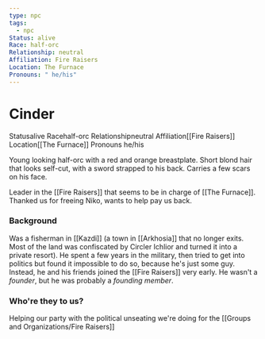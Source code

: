 ```yaml
---
type: npc
tags:
  - npc
Status: alive
Race: half-orc
Relationship: neutral
Affiliation: Fire Raisers
Location: The Furnace
Pronouns: " he/his"
---
```


# Cinder
<span class="dataview inline-field"><span class="inline-field-key">Status</span><span class="inline-field-value">alive</span></span>
<span class="dataview inline-field"><span class="inline-field-key">Race</span><span class="inline-field-value">half-orc</span></span>
<span class="dataview inline-field"><span class="inline-field-key">Relationship</span><span class="inline-field-value">neutral</span></span>
<span class="dataview inline-field"><span class="inline-field-key">Affiliation</span><span class="inline-field-value">[[Fire Raisers]]</span></span>
<span class="dataview inline-field"><span class="inline-field-key">Location</span><span class="inline-field-value">[[The Furnace]]</span></span>
<span class="dataview inline-field"><span class="inline-field-key">Pronouns</span><span class="inline-field-value"> he/his</span></span>

Young looking half-orc with a red and orange breastplate. Short blond hair that looks self-cut, with a sword strapped to his back. Carries a few scars on his face. 

Leader in the [[Fire Raisers]] that seems to be in charge of [[The Furnace]]. Thanked us for freeing Niko, wants to help pay us back. 

### Background 
Was a fisherman in [[Kazdi]] (a town in [[Arkhosia]] that no longer exits. Most of the land was confiscated by Circler Ichlior and turned it into a private resort). He spent a few years in the military, then tried to get into politics but found it impossible to do so, because he's just some guy. Instead, he and his friends joined the [[Fire Raisers]] very early. He wasn't a *founder*, but he was probably a *founding member*.

### Who're they to us? 
Helping our party with the political unseating we're doing for the [[Groups and Organizations/Fire Raisers]]
